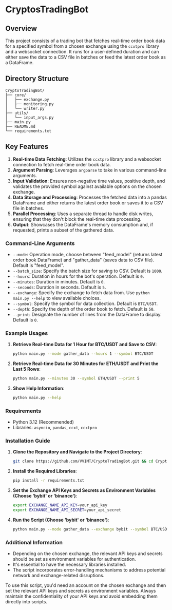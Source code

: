 # CryptosTradingBot

## Overview

This project consists of a trading bot that fetches real-time order book data for a specified symbol from a chosen exchange using the `ccxtpro` library and a websocket connection. It runs for a user-defined duration and can either save the data to a CSV file in batches or feed the latest order book as a DataFrame.

## Directory Structure

```
CryptoTradingBot/
├── core/
│   ├── exchange.py
│   ├── monitoring.py
│   └── writer.py
├── utils/
│   └── input_args.py
├── main.py
├── README.md
└── requirements.txt
```

## Key Features

1. **Real-time Data Fetching**: Utilizes the `ccxtpro` library and a websocket connection to fetch real-time order book data.
2. **Argument Parsing**: Leverages `argparse` to take in various command-line arguments.
3. **Input Validation**: Ensures non-negative time values, positive depth, and validates the provided symbol against available options on the chosen exchange.
4. **Data Storage and Processing**: Processes the fetched data into a pandas DataFrame and either returns the latest order book or saves it to a CSV file in batches.
5. **Parallel Processing**: Uses a separate thread to handle disk writes, ensuring that they don't block the real-time data processing.
6. **Output**: Showcases the DataFrame's memory consumption and, if requested, prints a subset of the gathered data.

### Command-Line Arguments

- `--mode`: Operation mode, choose between "feed_model" (returns latest order book DataFrame) and "gather_data" (saves data to CSV file). Default is "feed_model".
- `--batch_size`: Specify the batch size for saving to CSV. Default is `1000`.
- `--hours`: Duration in hours for the bot's operation. Default is `0`.
- `--minutes`: Duration in minutes. Default is `0`.
- `--seconds`: Duration in seconds. Default is `5`.
- `--exchange`: Specify the exchange to fetch data from. Use `python main.py --help` to view available choices.
- `--symbol`: Specify the symbol for data collection. Default is `BTC/USDT`.
- `--depth`: Specify the depth of the order book to fetch. Default is `50`.
- `--print`: Designate the number of lines from the DataFrame to display. Default is `0`.

### Example Usages

1. **Retrieve Real-time Data for 1 Hour for BTC/USDT and Save to CSV**:
   ```bash
   python main.py --mode gather_data --hours 1 --symbol BTC/USDT
   ```

2. **Retrieve Real-time Data for 30 Minutes for ETH/USDT and Print the Last 5 Rows**:
   ```bash
   python main.py --minutes 30 --symbol ETH/USDT --print 5
   ```

3. **Show Help Information**:
   ```bash
   python main.py --help
   ```

### Requirements

- Python 3.12 (Recommended)
- Libraries: `asyncio`, `pandas`, `ccxt`, `ccxtpro`

### Installation Guide

1. **Clone the Repository and Navigate to the Project Directory**:
   ```bash
   git clone https://github.com/VVIMT/CryptoTradingBot.git && cd CryptoTradingBot
   ```

2. **Install the Required Libraries**:
   ```bash
   pip install -r requirements.txt
   ```

3. **Set the Exchange API Keys and Secrets as Environment Variables (Choose 'bybit' or 'binance')**:
   ```bash
   export EXCHANGE_NAME_API_KEY=your_api_key
   export EXCHANGE_NAME_API_SECRET=your_api_secret
   ```

4. **Run the Script (Choose 'bybit' or 'binance')**:
   ```bash
   python main.py --mode gather_data --exchange bybit --symbol BTC/USDT > output.log 2>&1 &
   ```

### Additional Information

- Depending on the chosen exchange, the relevant API keys and secrets should be set as environment variables for authentication.
- It's essential to have the necessary libraries installed.
- The script incorporates error-handling mechanisms to address potential network and exchange-related disruptions.

To use this script, you'd need an account on the chosen exchange and then set the relevant API keys and secrets as environment variables. Always maintain the confidentiality of your API keys and avoid embedding them directly into scripts.
